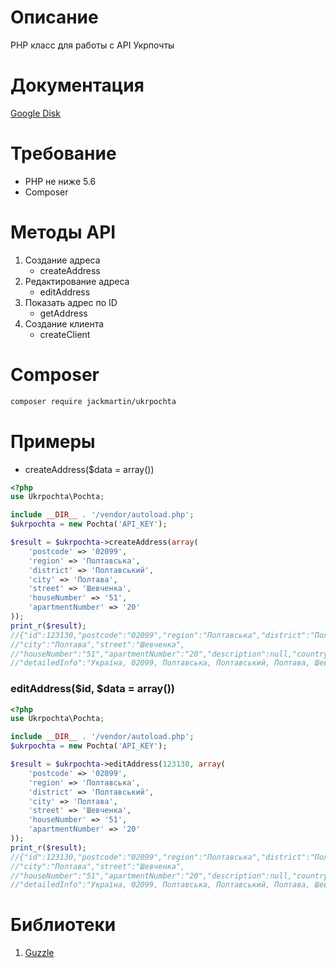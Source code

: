 # Описание 

PHP класс для работы с API Укрпочты

# Документация

[Google Disk](https://drive.google.com/file/d/0B-n0UjF7kxV_T253YU5nOHdCQlk/view?usp=sharing)

# Требование

* PHP не ниже 5.6
* Composer

# Методы API

1. Создание адреса
	* createAddress
2. Редактирование адреса
	* editAddress
3. Показать адрес по ID
	* getAddress
4. Создание клиента
	* createClient

# Composer
```bash
composer require jackmartin/ukrpochta
```
# Примеры

- createAddress($data = array())
```php
<?php
use Ukrpochta\Pochta;

include __DIR__ . '/vendor/autoload.php';
$ukrpochta = new Pochta('API_KEY');

$result = $ukrpochta->createAddress(array(
    'postcode' => '02099',
    'region' => 'Полтавська',
    'district' => 'Полтавський',
    'city' => 'Полтава',
    'street' => 'Шевченка',
    'houseNumber' => '51',
    'apartmentNumber' => '20'
));
print_r($result);
//{"id":123130,"postcode":"02099","region":"Полтавська","district":"Полтавський",
//"city":"Полтава","street":"Шевченка",
//"houseNumber":"51","apartmentNumber":"20","description":null,"countryside":false,
//"detailedInfo":"Україна, 02099, Полтавська, Полтавський, Полтава, Шевченка, 51, 20","country":"UA"}
```

### editAddress($id, $data = array()) ###
```php
<?php
use Ukrpochta\Pochta;

include __DIR__ . '/vendor/autoload.php';
$ukrpochta = new Pochta('API_KEY');

$result = $ukrpochta->editAddress(123130, array(
    'postcode' => '02099',
    'region' => 'Полтавська',
    'district' => 'Полтавський',
    'city' => 'Полтава',
    'street' => 'Шевченка',
    'houseNumber' => '51',
    'apartmentNumber' => '20'
));
print_r($result);
//{"id":123130,"postcode":"02099","region":"Полтавська","district":"Полтавський",
//"city":"Полтава","street":"Шевченка",
//"houseNumber":"51","apartmentNumber":"20","description":null,"countryside":false,
//"detailedInfo":"Україна, 02099, Полтавська, Полтавський, Полтава, Шевченка, 51, 20","country":"UA"}
```

# Библиотеки 

1. [Guzzle](https://github.com/guzzle/guzzle)